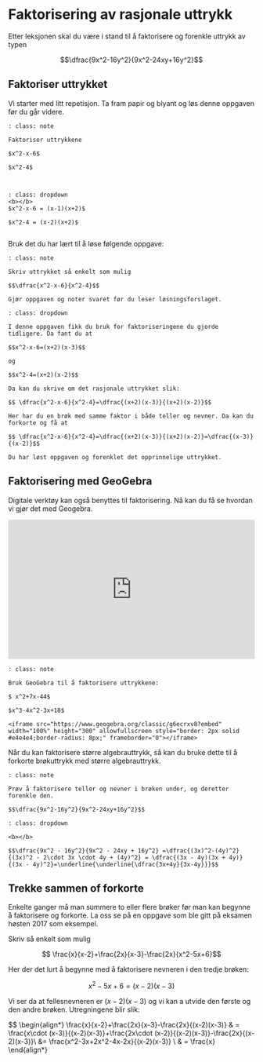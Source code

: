 # Faktorisering av  rasjonale uttrykk

Etter leksjonen skal du være i stand til å faktorisere og forenkle uttrykk av typen 

$$\dfrac{9x^2-16y^2}{9x^2-24xy+16y^2}$$

## Faktoriser uttrykket

Vi starter med litt repetisjon. Ta fram papir og blyant og løs denne oppgaven før du går videre.

```{admonition} Oppgave 1
: class: note

Faktoriser uttrykkene 

$x^2-x-6$

$x^2-4$



```

```{admonition} Løsning
: class: dropdown
<b></b>
$x^2-x-6 = (x-1)(x+2)$

$x^2-4 = (x-2)(x+2)$


```

Bruk det du har lært til å løse følgende oppgave: 

```{admonition} Oppgave 2
: class: note

Skriv uttrykket så enkelt som mulig

$$\dfrac{x^2-x-6}{x^2-4}$$

Gjør oppgaven og noter svaret før du leser løsningsforslaget. 
```

```{admonition} Oppgave 3
: class: dropdown

I denne oppgaven fikk du bruk for faktoriseringene du gjorde tidligere. Da fant du at 

$$x^2-x-6=(x+2)(x-3)$$

og

$$x^2-4=(x+2)(x-2)$$

Da kan du skrive om det rasjonale uttrykket slik:

$$ \dfrac{x^2-x-6}{x^2-4}=\dfrac{(x+2)(x-3)}{(x+2)(x-2)}$$

Her har du en brøk med samme faktor i både teller og nevner. Da kan du forkorte og få at

$$ \dfrac{x^2-x-6}{x^2-4}=\dfrac{(x+2)(x-3)}{(x+2)(x-2)}=\dfrac{(x-3)}{(x-2)}$$

Du har løst oppgaven og forenklet det opprinnelige uttrykket.

```

## Faktorisering med GeoGebra 

Digitale verktøy kan også benyttes til faktorisering. Nå kan du få se hvordan vi gjør det med Geogebra.

<div style="padding:56.34% 0 0 0;position:relative;"><iframe src="https://player.vimeo.com/video/285494236?h=1b8370a7f9&title=0&byline=0&portrait=0" style="position:absolute;top:0;left:0;width:100%;height:100%;" frameborder="0" allow="autoplay; fullscreen; picture-in-picture" allowfullscreen></iframe></div><script src="https://player.vimeo.com/api/player.js"></script>

```{admonition} Oppgave 4
: class: note

Bruk GeoGebra til å faktorisere uttrykkene: 

$ x^2+7x-44$

$x^3-4x^2-3x+18$

<iframe src="https://www.geogebra.org/classic/g6ecrxv8?embed" width="100%" height="300" allowfullscreen style="border: 2px solid #e4e4e4;border-radius: 8px;" frameborder="0"></iframe>

```

Når du kan faktorisere større algebrauttrykk, så kan du bruke dette til å forkorte brøkuttrykk med større algebrauttrykk.

```{admonition} Oppgave 5 
: class: note

Prøv å faktorisere teller og nevner i brøken under, og deretter forenkle den.

$$\dfrac{9x^2-16y^2}{9x^2-24xy+16y^2}$$

```

```{admonition} Løsning
: class: dropdown

<b></b>

$$\dfrac{9x^2 - 16y^2}{9x^2 - 24xy + 16y^2} =\dfrac{(3x)^2-(4y)^2}{(3x)^2 - 2\cdot 3x \cdot 4y + (4y)^2} = \dfrac{(3x - 4y)(3x + 4y)}{(3x - 4y)^2}=\underline{\underline{\dfrac{3x+4y}{3x-4y}}}$$

```

## Trekke sammen of forkorte


Enkelte ganger må man summere to eller flere brøker før man kan begynne å faktorisere og forkorte. La oss se på en oppgave som ble gitt på eksamen høsten 2017 som eksempel.

Skriv så enkelt som mulig

$$ \frac{x}{x-2}+\frac{2x}{x-3}-\frac{2x}{x^2-5x+6}$$

Her der det lurt å begynne med å faktorisere nevneren i den tredje brøken: 

$$ x^2-5x+6 = (x-2)(x-3)$$

Vi ser da at fellesnevneren er $(x-2)(x-3)$ og vi kan a utvide den første og den andre brøken. Utregningene blir slik: 

$$
\begin{align*}
     \frac{x}{x-2}+\frac{2x}{x-3}-\frac{2x}{(x-2)(x-3)} & = \frac{x\cdot (x-3)}{(x-2)(x-3)}+\frac{2x\cdot (x-2)}{(x-2)(x-3)}-\frac{2x}{(x-2)(x-3)}\\
     &= \frac{x^2-3x+2x^2-4x-2x}{(x-2)(x-3)} \\
     & = \frac{x}
\end{align*}